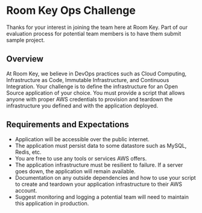 # Room Key Ops Challenge

Thanks for your interest in joining the team here at Room Key. Part of our evaluation process for potential team members is to have them submit sample project.

## Overview

At Room Key, we believe in DevOps practices such as Cloud Computing, Infrastructure as Code, Immutable Infrastructure, and Continuous Integration. Your challenge is to define the infrastructure for an Open Source application of your choice. You must provide a script that allows anyone with proper AWS credentials to provision and teardown the infrastructure you defined and with the application deployed.

## Requirements and Expectations

* Application will be accessible over the public internet.
* The application must persist data to some datastore such as MySQL, Redis, etc.
* You are free to use any tools or services AWS offers.
* The application infrastructure must be resilient to failure. If a server goes down, the application will remain available.
* Documentation on any outside dependencies and how to use your script to create and teardown your application infrastructure to their AWS account.
* Suggest monitoring and logging a potential team will need to maintain this application in production.  
